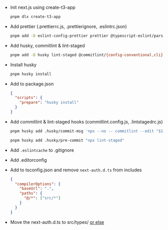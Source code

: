 - Init next.js using create-t3-app

  ```bash
  pnpm dlx create-t3-app
  ```

- Add prettier (.prettierrc.js, .prettierignore, .eslintrc.json)

  ```bash
  pnpm add -D eslint-config-prettier prettier @typescript-eslint/parser @typescript-eslint/eslint-plugin prettier-plugin-tailwindcss @trivago/prettier-plugin-sort-imports
  ```

- Add husky, commitlint & lint-staged

  ```bash
  pnpm add -D husky lint-staged @commitlint/{config-conventional,cli}
  ```

- Install husky

  ```bash
  pnpm husky install
  ```

- Add to package.json

  ```json
  {
    "scripts": {
      "prepare": "husky install"
    }
  }
  ```

- Add commitlint & lint-staged hooks (commitlint.config.js, .lintstagedrc.js)

  ```bash
  pnpm husky add .husky/commit-msg 'npx --no -- commitlint --edit "$1"'

  pnpm husky add .husky/pre-commit "npx lint-staged"
  ```

- Add `.eslintcache` to .gitignore

- Add .editorconfig

- Add to tsconfig.json and remove `next-auth.d.ts` from includes

  ```json
  {
    "compilerOptions": {
      "baseUrl": ".",
      "paths": {
        "@/*": ["src/*"]
      }
    }
  }
  ```
- Move the next-auth.d.ts to src/types/ [or else](https://github.com/nextauthjs/next-auth/issues/4598)
